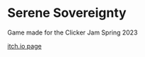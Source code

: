 # Serene Sovereignty
 Game made for the Clicker Jam Spring 2023

[itch.io page](https://mastrio.itch.io/serene-sovereignty)
